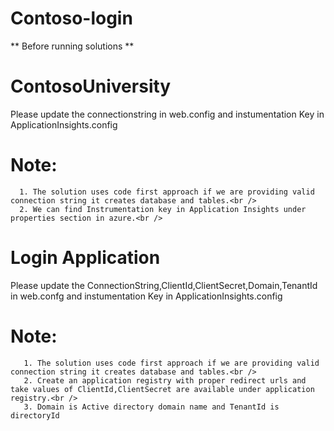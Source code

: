 # Contoso-login

** Before running solutions **
# ContosoUniversity
 Please update the connectionstring in web.config and instumentation Key in ApplicationInsights.config
 <br />
# Note:  <br />
      1. The solution uses code first approach if we are providing valid connection string it creates database and tables.<br />
      2. We can find Instrumentation key in Application Insights under properties section in azure.<br />    
# Login Application
 Please update the ConnectionString,ClientId,ClientSecret,Domain,TenantId in web.confg and instumentation Key in ApplicationInsights.config 
 <br />
 # Note:  <br />
       1. The solution uses code first approach if we are providing valid connection string it creates database and tables.<br />
       2. Create an application registry with proper redirect urls and take values of ClientId,ClientSecret are available under application           registry.<br />
       3. Domain is Active directory domain name and TenantId is directoryId
